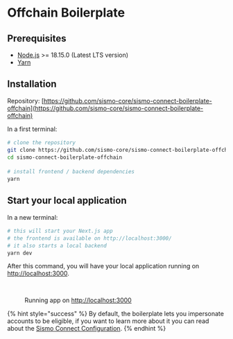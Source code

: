 # Offchain Boilerplate

## Prerequisites

* [Node.js](https://nodejs.org/en/download/) >= 18.15.0 (Latest LTS version)
* [Yarn](https://classic.yarnpkg.com/en/docs/install)

## Installation

Repository: [https://github.com/sismo-core/sismo-connect-boilerplate-offchain](https://github.com/sismo-core/sismo-connect-boilerplate-offchain)

In a first terminal:

```bash
# clone the repository
git clone https://github.com/sismo-core/sismo-connect-boilerplate-offchain.git
cd sismo-connect-boilerplate-offchain

# install frontend / backend dependencies
yarn
```

## Start your local application

In a new terminal:

```bash
# this will start your Next.js app
# the frontend is available on http://localhost:3000/
# it also starts a local backend
yarn dev
```

After this command, you will have your local application running on [http://localhost:3000](http://localhost:3000).

<figure><img src="../../.gitbook/assets/Capture d’écran 2023-06-16 à 22.20.46.png" alt=""><figcaption><p>Running app on <a href="http://localhost:3000">http://localhost:3000</a></p></figcaption></figure>

{% hint style="success" %}
By default, the boilerplate lets you impersonate accounts to be eligible, if you want to learn more about it you can read about the [Sismo Connect Configuration](../technical-documentation/sismo-connect-configuration.md).
{% endhint %}
